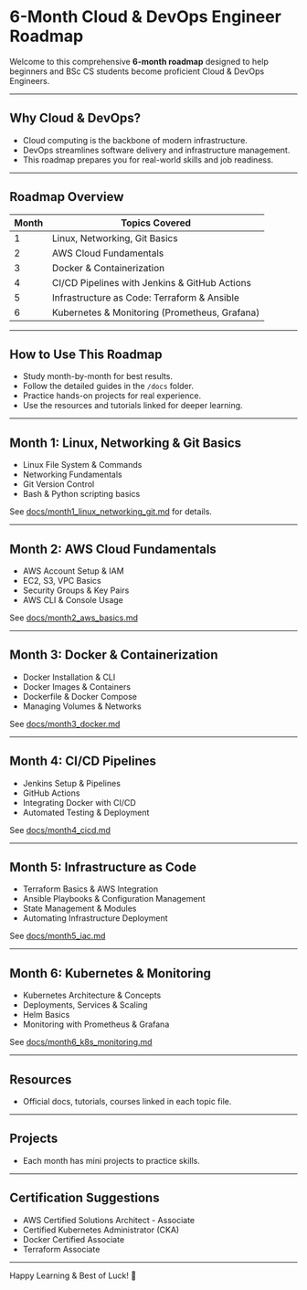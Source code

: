 # 6-Month Cloud & DevOps Engineer Roadmap

Welcome to this comprehensive **6-month roadmap** designed to help beginners and BSc CS students become proficient Cloud & DevOps Engineers.

---

## Why Cloud & DevOps?

- Cloud computing is the backbone of modern infrastructure.  
- DevOps streamlines software delivery and infrastructure management.  
- This roadmap prepares you for real-world skills and job readiness.

---

## Roadmap Overview

| Month | Topics Covered                            |
|-------|------------------------------------------|
| 1     | Linux, Networking, Git Basics             |
| 2     | AWS Cloud Fundamentals                     |
| 3     | Docker & Containerization                   |
| 4     | CI/CD Pipelines with Jenkins & GitHub Actions |
| 5     | Infrastructure as Code: Terraform & Ansible |
| 6     | Kubernetes & Monitoring (Prometheus, Grafana) |

---

## How to Use This Roadmap

- Study month-by-month for best results.  
- Follow the detailed guides in the `/docs` folder.  
- Practice hands-on projects for real experience.  
- Use the resources and tutorials linked for deeper learning.

---

## Month 1: Linux, Networking & Git Basics

- Linux File System & Commands  
- Networking Fundamentals  
- Git Version Control  
- Bash & Python scripting basics

See [docs/month1_linux_networking_git.md](docs/month1_linux_networking_git.md) for details.

---

## Month 2: AWS Cloud Fundamentals

- AWS Account Setup & IAM  
- EC2, S3, VPC Basics  
- Security Groups & Key Pairs  
- AWS CLI & Console Usage

See [docs/month2_aws_basics.md](docs/month2_aws_basics.md)

---

## Month 3: Docker & Containerization

- Docker Installation & CLI  
- Docker Images & Containers  
- Dockerfile & Docker Compose  
- Managing Volumes & Networks

See [docs/month3_docker.md](docs/month3_docker.md)

---

## Month 4: CI/CD Pipelines

- Jenkins Setup & Pipelines  
- GitHub Actions  
- Integrating Docker with CI/CD  
- Automated Testing & Deployment

See [docs/month4_cicd.md](docs/month4_cicd.md)

---

## Month 5: Infrastructure as Code

- Terraform Basics & AWS Integration  
- Ansible Playbooks & Configuration Management  
- State Management & Modules  
- Automating Infrastructure Deployment

See [docs/month5_iac.md](docs/month5_iac.md)

---

## Month 6: Kubernetes & Monitoring

- Kubernetes Architecture & Concepts  
- Deployments, Services & Scaling  
- Helm Basics  
- Monitoring with Prometheus & Grafana

See [docs/month6_k8s_monitoring.md](docs/month6_k8s_monitoring.md)

---

## Resources

- Official docs, tutorials, courses linked in each topic file.

---

## Projects

- Each month has mini projects to practice skills.

---

## Certification Suggestions

- AWS Certified Solutions Architect - Associate  
- Certified Kubernetes Administrator (CKA)  
- Docker Certified Associate  
- Terraform Associate

---

Happy Learning & Best of Luck! 🚀
